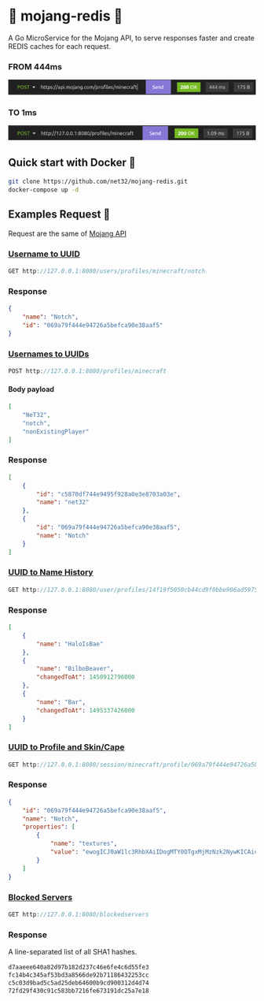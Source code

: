 # :incoming_envelope: mojang-redis :incoming_envelope:
A Go MicroService for the Mojang API, to serve responses faster and create REDIS caches for each request.

### FROM 444ms
<img src="test/not-cache-time.png">

### TO 1ms
<img src="test/cache-time.png">

## Quick start with Docker :whale:

```sh
git clone https://github.com/net32/mojang-redis.git
docker-compose up -d
```
## Examples Request :memo:
Request are the same of [Mojang API](https://wiki.vg/Mojang_API)

### [Username to UUID](https://wiki.vg/Mojang_API#Username_to_UUID)
```js
GET http://127.0.0.1:8080/users/profiles/minecraft/notch
```
### Response
```json
{
	"name": "Notch",
	"id": "069a79f444e94726a5befca90e38aaf5"
}
```
### [Usernames to UUIDs](https://wiki.vg/Mojang_API#Usernames_to_UUIDs)
```js
POST http://127.0.0.1:8080/profiles/minecraft
```
#### Body payload
```json
[
    "NeT32",
    "notch",
    "nonExistingPlayer"
]
```
### Response
```json
[
	{
		"id": "c5870df744e9495f928a0e3e8703a03e",
		"name": "net32"
	},
	{
		"id": "069a79f444e94726a5befca90e38aaf5",
		"name": "Notch"
	}
]
```
### [UUID to Name History](https://wiki.vg/Mojang_API#UUID_to_Name_History)
```js
GET http://127.0.0.1:8080/user/profiles/14f19f5050cb44cd9f0bbe906ad59753/names
```
### Response
```json
[
	{
		"name": "HaloIsBae"
	},
	{
		"name": "BilboBeaver",
		"changedToAt": 1450912796000
	},
	{
		"name": "Bar",
		"changedToAt": 1495337426000
	}
]
```
### [UUID to Profile and Skin/Cape](https://wiki.vg/Mojang_API#UUID_to_Profile_and_Skin.2FCape)
```js
GET http://127.0.0.1:8080/session/minecraft/profile/069a79f444e94726a5befca90e38aaf5
```
### Response
```json
{
	"id": "069a79f444e94726a5befca90e38aaf5",
	"name": "Notch",
	"properties": [
		{
			"name": "textures",
			"value": "ewogICJ0aW1lc3RhbXAiIDogMTY0OTgxMjMzNzk2NywKICAicHJvZmlsZUlkIiA6ICIwNjlhNzlmNDQ0ZTk0NzI2YTViZWZjYTkwZTM4YWFmNSIsCiAgInByb2ZpbGVOYW1lIiA6ICJOb3RjaCIsCiAgInRleHR1cmVzIiA6IHsKICAgICJTS0lOIiA6IHsKICAgICAgInVybCIgOiAiaHR0cDovL3RleHR1cmVzLm1pbmVjcmFmdC5uZXQvdGV4dHVyZS8yOTIwMDlhNDkyNWI1OGYwMmM3N2RhZGMzZWNlZjA3ZWE0Yzc0NzJmNjRlMGZkYzMyY2U1NTIyNDg5MzYyNjgwIgogICAgfQogIH0KfQ=="
		}
	]
}
```
### [Blocked Servers](https://wiki.vg/Mojang_API#Blocked_Servers)
```js
GET http://127.0.0.1:8080/blockedservers
```
### Response
A line-separated list of all SHA1 hashes.
```
d7aaeee640a82d97b182d237c46e6fe4c6d55fe3
fc14b4c345af53bd3a8566de92b71186432253cc
c5c03d9bad5c5ad25deb64600b9cd900312d4d74
72fd29f430c91c583bb7216fe673191dc25a7e18
```
